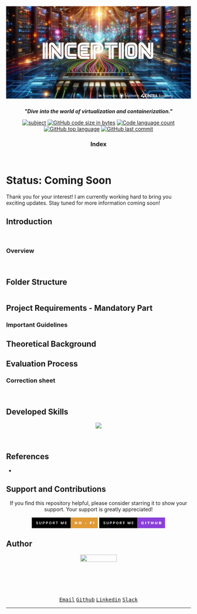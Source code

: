 <h1 align="center"><a href="https://github.com/f-corvaro/INCEPTION">
	<img src="https://github.com/f-corvaro/INCEPTION/blob/main/.extra/inception.png" alt="INCEPTION">
  </a></h1>
  
<p align="center">
	<b><i>"Dive into the world of virtualization and containerization."</i></b><br>
</p>
<p align="center" style="text-decoration: none;">
    <a href="https://github.com/f-corvaro/INCEPTION/blob/main/.extra/en.subject.pdf"><img alt="subject" src="https://img.shields.io/badge/subject-INCEPTION-yellow" /></a>
    <a href="https://github.com/f-corvaro/INCEPTION"><img alt="GitHub code size in bytes" src="https://img.shields.io/github/languages/code-size/f-corvaro/INCEPTION?color=blueviolet" /></a>
    <a href="https://github.com/f-corvaro/INCEPTION"><img alt="Code language count" src="https://img.shields.io/github/languages/count/f-corvaro/INCEPTION?color=yellow" /></a>
    <a href="https://github.com/f-corvaro/INCEPTION"><img alt="GitHub top language" src="https://img.shields.io/github/languages/top/f-corvaro/INCEPTION?color=blueviolet" /></a>
    <a href="https://github.com/f-corvaro/INCEPTION"><img alt="GitHub last commit" src="https://img.shields.io/github/last-commit/f-corvaro/INCEPTION?color=yellow" /></a>
</p>

<h3 align="center">Index</h3>
<p align="center">

</p>
<br>

# Status: Coming Soon

Thank you for your interest! I am currently working hard to bring you exciting updates. Stay tuned for more information coming soon!

## Introduction

<p align="justify">

</p>
<br>

### Overview 

<p align="justify">

</p>
<br>

## Folder Structure

<p align="justify">

```
```

<p>

## Project Requirements - Mandatory Part

### Important Guidelines

<p align="justify">

</p>

## Theoretical Background

<p align="justify">

</p>

## Evaluation Process

### Correction sheet

<p align="center">

</p>
<br>

## Developed Skills

<p align="center">
  <a href="https://skillicons.dev">
    <img src="https://skillicons.dev/icons?i=git,linux,docker" />
  </a>
</p><br>

## References

- []()
  
## Support and Contributions

<p align="center">
If you find this repository helpful, please consider starring it to show your support. Your support is greatly appreciated!</p>

<p align="center">
<a href="https://ko-fi.com/fcorvaro"><img width="180" img align="center" src="https://github.com/f-corvaro/42.common_core/blob/main/.extra/support-me-ko-fi.svg"><alt=""></a>
<a href="https://github.com/sponsors/f-corvaro"><img width="180" img align="center" src="https://github.com/f-corvaro/42.common_core/blob/main/.extra/support-me-github.svg"><alt=""></a>

<br>

## Author

<p align="center"><a href="https://profile.intra.42.fr/users/fcorvaro"><img style="height:auto;" src="https://avatars.githubusercontent.com/u/102758065?v=4" width="100" height="100"alt=""></a>
<p align="center">
<a href="mailto:fcorvaro@student.42roma.it"><kbd>Email</kbd><alt=""></a>
<a href="https://github.com/f-corvaro"><kbd>Github</kbd><alt=""></a>
<a href="https://www.linkedin.com/in/f-corvaro/"><kbd>Linkedin</kbd><alt=""></a>
<a href="https://42born2code.slack.com/team/U050L8XAFLK"><kbd>Slack</kbd><alt=""></a>

<hr/>